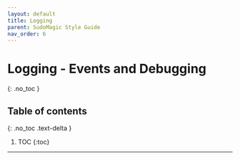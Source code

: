 ```yaml
---
layout: default
title: Logging
parent: SudoMagic Style Guide
nav_order: 6
---
```


# Logging - Events and Debugging
{: .no_toc }

## Table of contents
{: .no_toc .text-delta }

1. TOC
{:toc}

---

